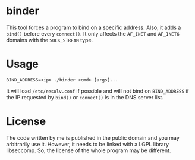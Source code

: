 # binder
This tool forces a program to bind on a specific address. Also, it adds a `bind()` before every `connect()`.
It only affects the `AF_INET` and `AF_INET6` domains with the `SOCK_STREAM` type.

# Usage
```shell
BIND_ADDRESS=<ip> ./binder <cmd> [args]...
```
It will load `/etc/resolv.conf` if possible and will not bind on `BIND_ADDRESS`
if the IP requested by `bind()` or `connect()` is in the DNS server list.

# License
The code written by me is published in the public domain and you may arbitrarily use it.
However, it needs to be linked with a LGPL library libseccomp. So, the license
of the whole program may be different.